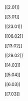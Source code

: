 [[2.01]]

[[3.01]]

[[23.01]]

  

[[06.02]]

[[13.02]]

[[29.02]]

[[4.03]]

[[5.04]]

[[6.03]]

[[7.03]]